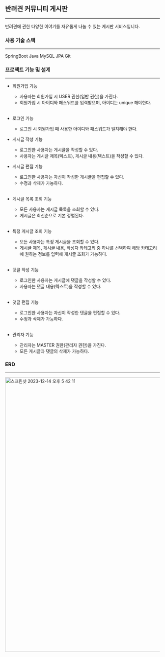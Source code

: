 ## 반려견 커뮤니티 게시판
---

반려견에 관한 다양한 이야기를 자유롭게 나눌 수 있는 게시판 서비스입니다.

### 사용 기술 스택
---
SpringBoot
Java
MySQL
JPA
Git

### 프로젝트 기능 및 설계
---
- 회원가입 기능 
  - 사용자는 회원가입 시 USER 권한(일반 권한)을 가진다.
  - 회원가입 시 아이디와 패스워드를 입력받으며, 아이디는 unique 해야한다.
  <br/>
 
- 로그인 기능
  - 로그인 시 회원가입 때 사용한 아이디와 패스워드가 일치해야 한다.
    <br/>
  
- 게시글 작성 기능
  - 로그인한 사용자는 게시글을 작성할 수 있다.
  - 사용자는 게시글 제목(텍스트), 게시글 내용(텍스트)을 작성할 수 있다.
    <br/>
- 게시글 편집 기능

  - 로그인한 사용자는 자신이 작성한 게시글을 편집할 수 있다.
  - 수정과 삭제가 가능하다.
  <br/>
- 게시글 목록 조회 기능

  - 모든 사용자는 게시글 목록을 조회할 수 있다.
  - 게시글은 최신순으로 기본 정렬된다.
  <br/>
- 특정 게시글 조회 기능

  - 모든 사용자는 특정 게시글을 조회할 수 있다.
  - 게시글 제목, 게시글 내용, 작성자 카테고리 중 하나를 선택하여 해당 카테고리에 원하는 정보를 입력해 게시글 조회가 가능하다.
  <br/>
- 댓글 작성 기능

  - 로그인한 사용자는 게시글에 댓글을 작성할 수 있다.
  - 사용자는 댓글 내용(텍스트)을 작성할 수 있다.
  <br/>
- 댓글 편집 기능

  - 로그인한 사용자는 자신이 작성한 댓글을 편집할 수 있다.
  - 수정과 삭제가 가능하다.
  <br/>
- 관리자 기능

  - 관리자는 MASTER 권한(관리자 권한)을 가진다.
  - 모든 게시글과 댓글의 삭제가 가능하다.
  
### ERD
  --- 
  <img width="890" alt="스크린샷 2023-12-14 오후 5 42 11" src="https://github.com/jos505000/PuppyPlay/assets/37131334/ec2d4d8e-3cd7-4208-af76-a9377116b370">

  
  
